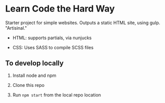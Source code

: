 # Learn Code the Hard Way

Starter project for simple websites. Outputs a static HTML site, using gulp. "Artisinal."

* HTML: supports partials, via nunjucks

* CSS: Uses SASS to compile SCSS files

## To develop locally

1. Install node and npm

2. Clone this repo

3. Run `npm start` from the local repo location
